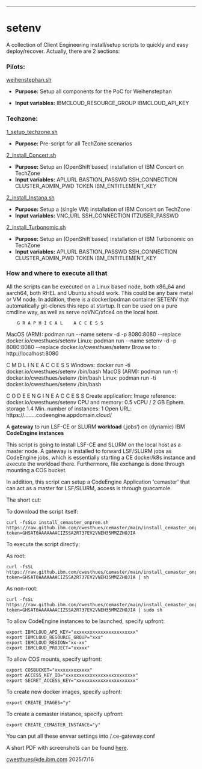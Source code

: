 ---

# setenv

A collection of Client Engineering install/setup scripts
to quickly and easy deploy/recover.
Actually, there are 2 sections:

### Pilots:
  [weihenstephan.sh](Pilots/weihenstephan.sh)
  
  - **Purpose:** Setup all components for the PoC for Weihenstephan
  
  - **Input variables:** IBMCLOUD_RESOURCE_GROUP   IBMCLOUD_API_KEY

### Techzone:
  [1_setup_techzone.sh](Techzone/1_setup_techzone.sh)

  - **Purpose:** Pre-script for all TechZone scenarios

  [2_install_Concert.sh](Techzone/2_install_Concert.sh)
   
  - **Purpose:** Setup an (OpenShift based) installation of IBM Concert on TechZone
  - **Input variables:** API_URL BASTION_PASSWD SSH_CONNECTION CLUSTER_ADMIN_PWD TOKEN IBM_ENTITLEMENT_KEY
   
  [2_install_Instana.sh](Techzone/2_install:Instana.sh)
  
  - **Purpose:** Setup a (single VM) installation of IBM Concert on TechZone
  - **Input variables:** VNC_URL SSH_CONNECTION ITZUSER_PASSWD

  [2_install_Turbonomic.sh](Techzone/2_install_Turbonomic.sh)
  
  - **Purpose:** Setup an (OpenShift based) installation of IBM Turbonomic on TechZone
  - **Input variables:** API_URL BASTION_PASSWD SSH_CONNECTION CLUSTER_ADMIN_PWD TOKEN IBM_ENTITLEMENT_KEY








### How and where to execute all that

All the scripts can be executed on a Linux based node, both x86_64 and aarch64, both RHEL and Ubuntu should work.
This could be any bare metal or VM node.
In addition, there is a docker/podman container SETENV that automatically git-clones this repo at startup.
It can be used on a pure cmdline way, as well as serve noVNC/xfce4 on the local host.




        G R A P H I C A L    A C C E S S
   MacOS (ARM):
      podman run --name setenv -d -p 8080:8080 --replace docker.io/cwesthues/setenv
   Linux:
      podman run --name setenv -d -p 8080:8080 --replace docker.io/cwesthues/setenv
   Browse to : http://localhost:8080

   C M D L I N E    A C C E S S
   Windows:
      docker run -ti docker.io/cwesthues/setenv /bin/bash
   MacOS (ARM):
      podman run -ti docker.io/cwesthues/setenv /bin/bash
   Linux:
      podman run -ti docker.io/cwesthues/setenv /bin/bash

   C O D E E N G I N E    A C C E S S
   Create application:
      Image reference: docker.io/cwesthues/setenv
      CPU and memory: 0.5 vCPU / 2 GB   Ephem. storage 1.4
      Min. number of instances: 1
   Open URL: https://........codeengine.appdomain.cloud/














A **gateway** to run LSF-CE or SLURM **workload** (‚jobs‘) on (dynamic) IBM **CodeEngine instances**


This script is going to install LSF-CE and SLURM on the local host
as a master node. A gateway is installed to forward LSF/SLURM jobs
as CodeEngine jobs, which is essentially starting a CE docker/k8s
instance and execute the workload there. Furthermore, file exchange
is done through mounting a COS bucket.

In addition, this script can setup a CodeEngine Application 'cemaster'
that can act as a master for LSF/SLURM, access is through guacamole.

The short cut:

To download the script itself:
```
curl -fsSLo install_cemaster_onprem.sh  https://raw.github.ibm.com/cwesthues/cemaster/main/install_cemaster_onprem.sh?token=GHSAT0AAAAAAACIZSSA2R737EV2VNEH35MMZZHOJIA

```
To execute the script directly:

As root:
```
curl -fsSL https://raw.github.ibm.com/cwesthues/cemaster/main/install_cemaster_onprem.sh?token=GHSAT0AAAAAAACIZSSA2R737EV2VNEH35MMZZHOJIA | sh
```
As non-root:
```
curl -fsSL https://raw.github.ibm.com/cwesthues/cemaster/main/install_cemaster_onprem.sh?token=GHSAT0AAAAAAACIZSSA2R737EV2VNEH35MMZZHOJIA | sudo sh
```

To allow CodeEngine instances to be launched, specify upfront:

```
export IBMCLOUD_API_KEY="xxxxxxxxxxxxxxxxxxxxxxx"
export IBMCLOUD_RESOURCE_GROUP="xxx"
export IBMCLOUD_REGION="xx-xx"
export IBMCLOUD_PROJECT="xxxxx"
```
To allow COS mounts, specify upfront:

```
export COSBUCKET="xxxxxxxxxxxxx"
export ACCESS_KEY_ID="xxxxxxxxxxxxxxxxxxxxxxxxxx"
export SECRET_ACCESS_KEY="xxxxxxxxxxxxxxxxxxxxxx"
```
To create new docker images, specify upfront:
```
export CREATE_IMAGES="y"
```
To create a cemaster instance, specify upfront:
```
export CREATE_CEMASTER_INSTANCE="y"
```
You can put all these envvar settings into <cwd>/.ce-gateway.conf
  
A short PDF with screenshots can be found [here](https://github.ibm.com/cwesthues/cemaster/blob/main/LSF-CodeEngine-Gateway.pdf).

cwesthues@de.ibm.com 2025/7/16

